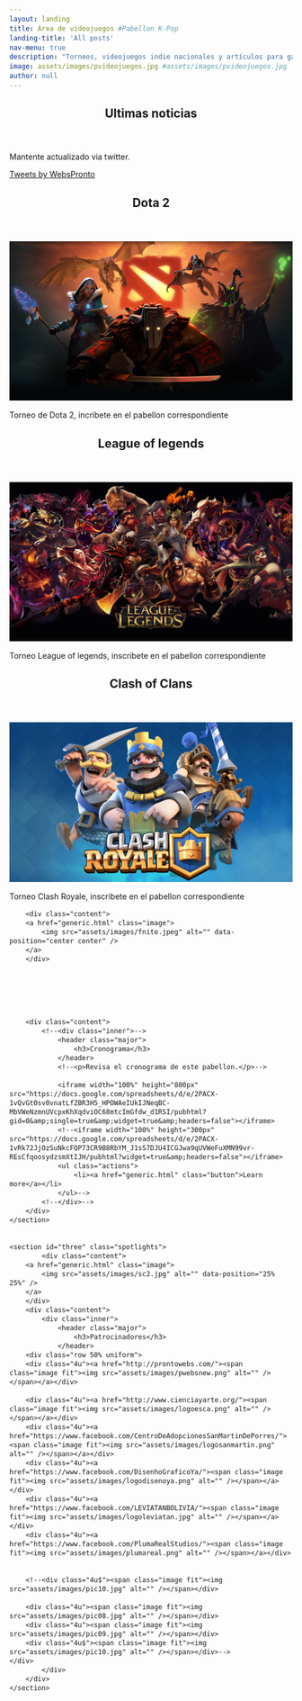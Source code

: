 ```yaml
---
layout: landing
title: Área de videojuegos #Pabellon K-Pop
landing-title: 'All posts'
nav-menu: true
description: "Torneos, videojuegos indie nacionales y artículos para gamers."
image: assets/images/pvideojuegos.jpg #assets/images/pvideojuegos.jpg
author: null
---
```


<!-- Main -->
<div id="main">

<!-- One -->
<section id="one">
	<div class="inner">
		<header class="major">
			<h2>Ultimas noticias</h2>
		</header>
		<p>Mantente actualizado via twitter.</p>
<a class="twitter-timeline" href="https://twitter.com/WebsPronto?ref_src=twsrc%5Etfw">Tweets by WebsPronto</a> <script async src="https://platform.twitter.com/widgets.js" charset="utf-8"></script> 	
	</div>
</section>


<!-- Dota 2 -->
<section id="one">
	<div class="inner">
		<header class="major">
			<h2>Dota 2</h2>
		</header>
				<a href="generic.html" class="image">
			<img src="assets/images/dota2.jpg" alt="" data-position="center center" />
		</a>
		<p>Torneo de Dota 2, incribete en el pabellon correspondiente</p>
 				<!-- <ul class="actions">
					<li><a href="generic.html" class="button">Inscribirte</a></li>
				</ul>-->
	</div>
</section>

<!-- League of legends-->
<section id="one">
	<div class="inner">
		<header class="major">
			<h2>League of legends</h2>
		</header>
				<a href="generic.html" class="image">
			<img src="assets/images/league.png" alt="" data-position="center center" />
		</a>
		<p>Torneo League of legends, inscribete en el pabellon correspondiente</p>
 				<!-- <ul class="actions">
					<li><a href="generic.html" class="button">Inscribirte</a></li>
				</ul>-->
	</div>
</section>

<!-- Clash of Clans-->
<section id="one">
	<div class="inner">
		<header class="major">
			<h2>Clash of Clans</h2>
		</header>
				<a href="generic.html" class="image">
			<img src="assets/images/clashroyale.jpg" alt="" data-position="center center" />
		</a>
		<p>Torneo Clash Royale, inscribete en el pabellon correspondiente</p>
 				<!-- <ul class="actions">
					<li><a href="generic.html" class="button">Inscribirte</a></li>
				</ul>-->
	</div>
</section>



<!-- Two -->
<section id="two" class="spotlights">
	<section>
	
	
	
	
		<div class="content">
		<a href="generic.html" class="image">
			<img src="assets/images/fnite.jpeg" alt="" data-position="center center" />
		</a>
		</div>	
	
	
	
	
	

		<div class="content">
			<!--<div class="inner">-->
				<header class="major">
					<h3>Cronograma</h3>
				</header>
				<!--<p>Revisa el cronograma de este pabellon.</p>-->
				
				<iframe width="100%" height="800px" src="https://docs.google.com/spreadsheets/d/e/2PACX-1vQvGt0sv0vnatLfZBR3H5_HPOWAeIUkIJNeqBC-MbVWeNzmnUVcpxKhXqdviOC68mtcImGfdw_d1RSI/pubhtml?gid=0&amp;single=true&amp;widget=true&amp;headers=false"></iframe>
				<!--<iframe width="100%" height="300px" src="https://docs.google.com/spreadsheets/d/e/2PACX-1vRk72JjOzSuNkcFQP73CR9B8RbYM_J1sS7DJU4ICGJwa9qUVWeFuXMN99vr-REsCfqoosydzsmXtIJH/pubhtml?widget=true&amp;headers=false"></iframe>
				<ul class="actions">
					<li><a href="generic.html" class="button">Learn more</a></li>
				</ul>-->
			<!--</div>-->
		</div>
	</section>
	
	
	<section id="three" class="spotlights">
			<div class="content">
		<a href="generic.html" class="image">
			<img src="assets/images/sc2.jpg" alt="" data-position="25% 25%" />
		</a>
		</div>
		<div class="content">
			<div class="inner">
				<header class="major">
					<h3>Patrocinadores</h3>
				</header>
		<div class="row 50% uniform">
		<div class="4u"><a href="http://prontowebs.com/"><span class="image fit"><img src="assets/images/pwebsnew.png" alt="" /></span></a></div>		

		<div class="4u"><a href="http://www.cienciayarte.org/"><span class="image fit"><img src="assets/images/logoesca.png" alt="" /></span></a></div>		
		<div class="4u"><a href="https://www.facebook.com/CentroDeAdopcionesSanMartinDePorres/"><span class="image fit"><img src="assets/images/logosanmartin.png" alt="" /></span></a></div>	
		<div class="4u"><a href="https://www.facebook.com/DisenhoGraficoYa/"><span class="image fit"><img src="assets/images/logodisenoya.png" alt="" /></span></a></div>	
		<div class="4u"><a href="https://www.facebook.com/LEVIATANBOLIVIA/"><span class="image fit"><img src="assets/images/logoleviatan.jpg" alt="" /></span></a></div>	
		<div class="4u"><a href="https://www.facebook.com/PlumaRealStudios/"><span class="image fit"><img src="assets/images/plumareal.png" alt="" /></span></a></div>			
		
			
		<!--<div class="4u$"><span class="image fit"><img src="assets/images/pic10.jpg" alt="" /></span></div>

		<div class="4u"><span class="image fit"><img src="assets/images/pic08.jpg" alt="" /></span></div>
		<div class="4u"><span class="image fit"><img src="assets/images/pic09.jpg" alt="" /></span></div>
		<div class="4u$"><span class="image fit"><img src="assets/images/pic10.jpg" alt="" /></span></div>-->
	</div>
			</div>
		</div>
	</section>
</section>

<!-- 
<section id="three">
	<div class="inner">
		<header class="major">
			<h2>Massa libero</h2>
		</header>
		<p>Nullam et orci eu lorem consequat tincidunt vivamus et sagittis libero. Mauris aliquet magna magna sed nunc rhoncus pharetra. Pellentesque condimentum sem. In efficitur ligula tate urna. Maecenas laoreet massa vel lacinia pellentesque lorem ipsum dolor. Nullam et orci eu lorem consequat tincidunt. Vivamus et sagittis libero. Mauris aliquet magna magna sed nunc rhoncus amet pharetra et feugiat tempus.</p>
		<ul class="actions">
			<li><a href="generic.html" class="button next">Get Started</a></li>
		</ul>
	</div>
</section>
Three -->
</div>

